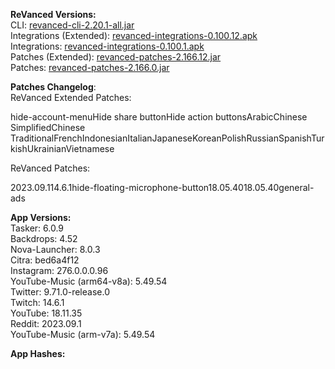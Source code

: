 **ReVanced Versions:**  
CLI: [revanced-cli-2.20.1-all.jar](https://github.com/revanced/revanced-cli/releases/tag/v2.20.1)  
Integrations (Extended): [revanced-integrations-0.100.12.apk](https://github.com/inotia00/revanced-integrations/releases/tag/v0.100.12)  
Integrations: [revanced-integrations-0.100.1.apk](https://github.com/revanced/revanced-integrations/releases/tag/v0.100.1)  
Patches (Extended): [revanced-patches-2.166.12.jar](https://github.com/inotia00/revanced-patches/releases/tag/v2.166.12)  
Patches: [revanced-patches-2.166.0.jar](https://github.com/revanced/revanced-patches/releases/tag/v2.166.0)  

**Patches Changelog**:   
ReVanced Extended Patches:  

hide-account-menuHide share buttonHide action buttonsArabicChinese SimplifiedChinese TraditionalFrenchIndonesianItalianJapaneseKoreanPolishRussianSpanishTurkishUkrainianVietnamese
  
ReVanced Patches:   

2023.09.114.6.1hide-floating-microphone-button18.05.4018.05.40general-ads
  
**App Versions:**  
Tasker: 6.0.9  
Backdrops: 4.52  
Nova-Launcher: 8.0.3  
Citra: bed6a4f12  
Instagram: 276.0.0.0.96  
YouTube-Music (arm64-v8a): 5.49.54  
Twitter: 9.71.0-release.0  
Twitch: 14.6.1  
YouTube: 18.11.35  
Reddit: 2023.09.1  
YouTube-Music (arm-v7a): 5.49.54  

**App Hashes:**  
  
